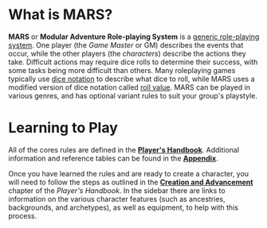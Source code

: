 # What is MARS?

**MARS** or **Modular Adventure Role-playing System** is a [generic role-playing system](https://en.wikipedia.org/wiki/Generic_role-playing_game_system). One player (the *Game Master* or GM) describes the events that occur, while the other players (the *characters*) describe the actions they take. Difficult actions may require dice rolls to determine their success, with some tasks being more difficult than others. Many roleplaying games typically use [dice notation](https://en.wikipedia.org/wiki/Dice_notation) to describe what dice to roll, while MARS uses a modified version of dice notation called [roll value](/Core/PHB.md#roll-value). MARS can be played in various genres, and has optional variant rules to suit your group's playstyle.

# Learning to Play

All of the cores rules are defined in the [**Player's Handbook**](/Core/PHB). Additional information and reference tables can be found in the [**Appendix**](/Core/Appendix).

Once you have learned the rules and are ready to create a character, you will need to follow the steps as outlined in the [**Creation and Advancement**](/Core/PHB/Creation_and_Advancement) chapter of the *Player's Handbook*. In the sidebar there are links to information on the various character features (such as ancestries, backgrounds, and archetypes), as well as equipment, to help with this process.

<!--
* Character Creation
	* [Ancestries](/Core/Characters/Ancestries.md)
	* [Backgrounds](/Core/Characters/Backgrounds.md)
	* [Archetypes](/Core/Characters/Archetypes.md)
	* [Skills](/Core/PHB.md#skills-1)
	* [Traits](/Core/Characters/Traits.md)
* Character Abilities
	* [Talents](/Core/Characters/Talents.md)
	* [Maneuvers](/Core/Characters/Maneuvers.md)
	* [Spellcasting](/Core/Characters/Spellcasting.md)
		* [Spells](/Core/Characters/Spells.md)
		* [Spells Index](/Core/Characters/SpellsIndex.md)
* Items
	* [Equipment](/Core/Items/Equipment.md)
		* [Equipment Properties](/Core/Items/EquipmentProperties.md)
		* [Item Crafting](/Core/Items/ItemCrafting.md)
	* [Magic Equipment](/Core/Items/MagicEquipment.md)
		* [Artifact Equipment](/Core/Items/ArtifactEquipment.md)
		* [Magic Item Crafting](/Core/Items/MagicItemCrafting.md)

# Game Mastering

[**Game Master's Guide**](/Core/GMG.md)

## Reference Material

* Bestiary
	* [Beasts](/Core/Bestiary/Beasts.md)
	* [Humanoids](/Core/Bestiary/Humanoids.md)
	* [Monsters](/Core/Bestiary/Monsters.md)

# Advanced (Variant) Rules

The following rules are entirely optional, and their use is determined by the Game Master.

* Customization
	* [Custom Ancestries](/Advanced/Custom/Ancestries.md)
		* [Ancestry Abilities](/Core/Characters/AncestryAbilities.md)
	* [Custom Archetypes](/Advanced/Custom/Archetypes.md)
	* [Custom Backgrounds](/Advanced/Custom/Backgrounds.md)
* Extended Systems
	* [Advanced Ailments](/Advanced/Extensions/AdvancedAilments.md)
	* [Epic Characters](/Advanced/Extensions/EpicCharacters.md)
* World Systems
	* [Professions and Wages](/Advanced/World/ProfessionsAndWages.md)
-->